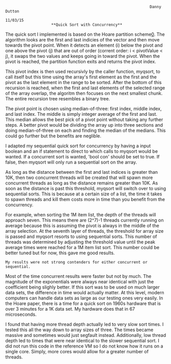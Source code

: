                                                                    Danny Dutton
                                                                       11/03/15
                        **Quick Sort with Concurrency**

The quick sort I implemented is based on the Hoare partition scheme[0]. 
The algorithm looks are the first and last indicies of the vector and then 
move towards the pivot point. When it detects an element (i) below the pivot 
and one above the pivot (j) that are out of order (corrent order: i < 
pivotValue < j), it swaps the two values and keeps going in toward the pivot. 
When the pivot is reached, the partition function exits and returns the pivot 
index.

This pivot index is then used recursivly by the caller function, myqsort, 
to call itself but this time using the array's first element as the first and 
the pivot as the last element in the range to be sorted. After the bottom of 
this recursion is reached, when the first and last elements of the selected 
range of the array overlap, the algoritm then focuses on the next smallest 
chunk. The entire recursion tree resembles a binary tree.

The pivot point is chosen using median-of-three: first index, middle 
index, and last index. The middle is simply integer average of the first and 
last. This median allows the best pick of a pivot point without taking any 
further steps. A better pivot would be dividing the array up into three 
sections and doing median-of-three on each and finding the median of the 
medians. This could go further but the benefits are neglible.

I adapted my sequential quick sort for concurrency by having a input 
boolean and an if statement to direct to which calls to myqsort would be 
wanted. If a concurrent sort is wanted, 'bool con' should be set to true. If 
false, then myqsort will only run a sequential sort on the array.

As long as the distance between the first and last indices is greater than 
10K, then two concurrent threads will be created that will spawn more 
concurrent threads as long as the distance remains greater than 10K. As soon 
as the distance is past this threshold, myqsort will switch over to using 
sequential sorts. This is because at a certain size of a list, the time it 
takes to spawn threads and kill them costs more in time than you benefit from 
the concurrency.

For example, when sorting the 1M item list, the depth of the threads will 
approach seven. This means there are (2^7)-1 threads currently running on 
average because this is assuming the pivot is always in the middle of the 
array selection. At the seventh layer of threads, the threshold for array size 
is passed and myqsort resorts to using sequential sorts. This number of 
threads was determined by adjusting the threshold value until the peak average 
times were reached for a 1M item list sort. This number could be better tuned 
but for now, this gave me good results.

	My results were not strong contenders for either concurrent or sequential. 
Most of the time concurrent results were faster but not by much. The magnitude 
of the exponentials were always near identical with just the coefficient being 
slighly better. If this sort was to be used on much larger data sets, the 
difference in time would actually matter. At this level, modern computers can 
handle data sets as large as our testing ones very easily. In the Hoare paper, 
there is a time for a quick sort on 1960s hardware that is over 3 minutes for 
a 1K data set. My hardware does that in 67 microseconds.

I found that having more thread depth actually led to very slow sort times. I tested this all the way down to array sizes of three. The times became massive and sometimes would just segfault instead. Additionally, low thread depth led to times that were near identical to the slower sequential sort. I did not run this code in the reference VM so I do not know how it runs on a single core. Simply, more cores would allow for a greater number of threads.

[0]: http://comjnl.oxfordjournals.org/content/5/1/10